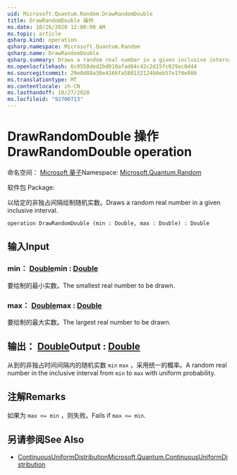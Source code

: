 ```yaml
---
uid: Microsoft.Quantum.Random.DrawRandomDouble
title: DrawRandomDouble 操作
ms.date: 10/26/2020 12:00:00 AM
ms.topic: article
qsharp.kind: operation
qsharp.namespace: Microsoft.Quantum.Random
qsharp.name: DrawRandomDouble
qsharp.summary: Draws a random real number in a given inclusive interval.
ms.openlocfilehash: 6c0558ded2bd018afad84c42c2d15fc029ac0d44
ms.sourcegitcommit: 29e0d88a30e4166fa580132124b0eb57e1f0e986
ms.translationtype: MT
ms.contentlocale: zh-CN
ms.lasthandoff: 10/27/2020
ms.locfileid: "92700713"
---
```

# <a name="drawrandomdouble-operation"></a><span data-ttu-id="48036-102">DrawRandomDouble 操作</span><span class="sxs-lookup"><span data-stu-id="48036-102">DrawRandomDouble operation</span></span>

<span data-ttu-id="48036-103">命名空间： [Microsoft 量子](xref:Microsoft.Quantum.Random)</span><span class="sxs-lookup"><span data-stu-id="48036-103">Namespace: [Microsoft.Quantum.Random](xref:Microsoft.Quantum.Random)</span></span>

<span data-ttu-id="48036-104">软件包 [](https://nuget.org/packages/)</span><span class="sxs-lookup"><span data-stu-id="48036-104">Package: [](https://nuget.org/packages/)</span></span>


<span data-ttu-id="48036-105">以给定的非独占间隔绘制随机实数。</span><span class="sxs-lookup"><span data-stu-id="48036-105">Draws a random real number in a given inclusive interval.</span></span>

```qsharp
operation DrawRandomDouble (min : Double, max : Double) : Double
```


## <a name="input"></a><span data-ttu-id="48036-106">输入</span><span class="sxs-lookup"><span data-stu-id="48036-106">Input</span></span>

### <a name="min--double"></a><span data-ttu-id="48036-107">min： [Double](xref:microsoft.quantum.lang-ref.double)</span><span class="sxs-lookup"><span data-stu-id="48036-107">min : [Double](xref:microsoft.quantum.lang-ref.double)</span></span>

<span data-ttu-id="48036-108">要绘制的最小实数。</span><span class="sxs-lookup"><span data-stu-id="48036-108">The smallest real number to be drawn.</span></span>


### <a name="max--double"></a><span data-ttu-id="48036-109">max： [Double](xref:microsoft.quantum.lang-ref.double)</span><span class="sxs-lookup"><span data-stu-id="48036-109">max : [Double](xref:microsoft.quantum.lang-ref.double)</span></span>

<span data-ttu-id="48036-110">要绘制的最大实数。</span><span class="sxs-lookup"><span data-stu-id="48036-110">The largest real number to be drawn.</span></span>



## <a name="output--double"></a><span data-ttu-id="48036-111">输出： [Double](xref:microsoft.quantum.lang-ref.double)</span><span class="sxs-lookup"><span data-stu-id="48036-111">Output : [Double](xref:microsoft.quantum.lang-ref.double)</span></span>

<span data-ttu-id="48036-112">从到的非独占时间间隔内的随机实数 `min` `max` ，采用统一的概率。</span><span class="sxs-lookup"><span data-stu-id="48036-112">A random real number in the inclusive interval from `min` to `max` with uniform probability.</span></span>

## <a name="remarks"></a><span data-ttu-id="48036-113">注解</span><span class="sxs-lookup"><span data-stu-id="48036-113">Remarks</span></span>

<span data-ttu-id="48036-114">如果为 `max <= min` ，则失败。</span><span class="sxs-lookup"><span data-stu-id="48036-114">Fails if `max <= min`.</span></span>

## <a name="see-also"></a><span data-ttu-id="48036-115">另请参阅</span><span class="sxs-lookup"><span data-stu-id="48036-115">See Also</span></span>

- [<span data-ttu-id="48036-116">ContinuousUniformDistribution</span><span class="sxs-lookup"><span data-stu-id="48036-116">Microsoft.Quantum.ContinuousUniformDistribution</span></span>](xref:Microsoft.Quantum.ContinuousUniformDistribution)